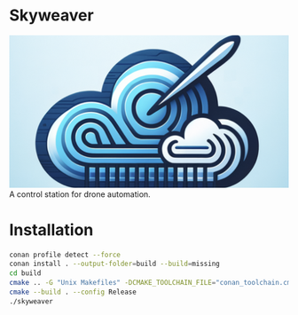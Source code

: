 # Skyweaver

![skyweaver](./banner.png)
A control station for drone automation.

# Installation

```bash
conan profile detect --force
conan install . --output-folder=build --build=missing
cd build
cmake .. -G "Unix Makefiles" -DCMAKE_TOOLCHAIN_FILE="conan_toolchain.cmake"
cmake --build . --config Release
./skyweaver
```